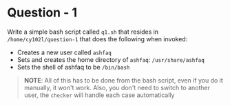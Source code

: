 # Question - 1

Write a simple bash script called `q1.sh` that resides in `/home/cy102l/question-1` that does the following when invoked:

- Creates a new user called `ashfaq`
- Sets and creates the home directory of `ashfaq`: `/usr/share/ashfaq`
- Sets the shell of ashfaq to be `/bin/bash`

> **NOTE**:
All of this has to be done from the bash script, even if you do it manually, it won't work.
Also, you don't need to switch to another user, the `checker` will handle each case automatically